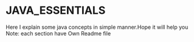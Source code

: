 # JAVA_ESSENTIALS
   Here I explain some java concepts in simple manner.Hope it will help you
   Note: each section have Own Readme file
   
   
